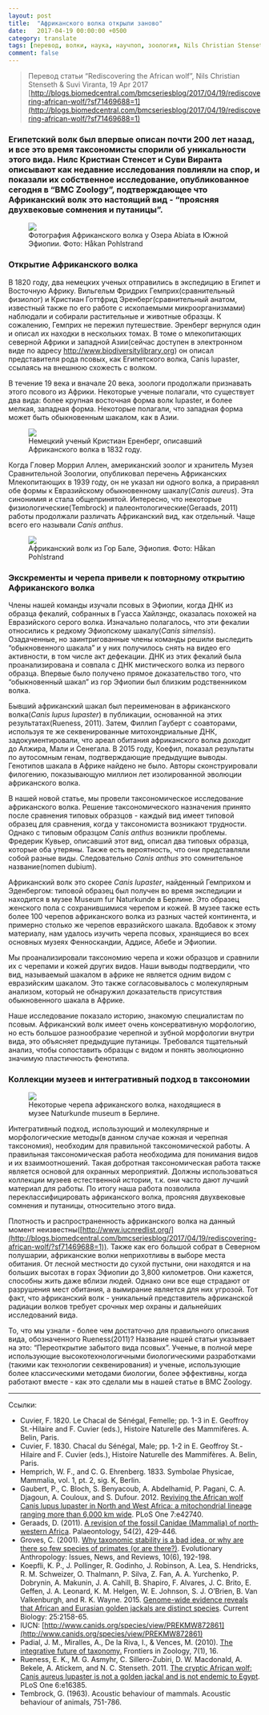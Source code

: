 ```yaml
---
layout: post
title:  "Африканского волка открыли заново"
date:   2017-04-19 00:00:00 +0500
category: translate
tags: [перевод, волки, наука, научпоп, зоология, Nils Christian Stenseth, Suvi Viranta]
comment: false
---
```

>Перевод статьи “Rediscovering the African wolf”, Nils Christian Stenseth & Suvi Viranta, 19 Apr 2017
>[http://blogs.biomedcentral.com/bmcseriesblog/2017/04/19/rediscovering-african-wolf/?sf71469688=1](http://blogs.biomedcentral.com/bmcseriesblog/2017/04/19/rediscovering-african-wolf/?sf71469688=1)

### Египетский волк был впервые описан почти 200 лет назад, и все это время таксономисты спорили об уникальности этого вида. Нилс Кристиан Стенсет и Суви Виранта описывают как недавние исследования повлияли на спор, и показали их собственное исследование, опубликованное сегодня в “BMC Zoology”, подтверждающее что Африканский волк это настоящий вид - “проясняя двухвековые сомнения и путаницы”.

<figure>
  <img src="{{site.baseurl}}/assets/img/rediscovering_the_african_wolf/1.png"/>
  <figcaption>Фотография Африканского волка у Озера Abiata в Южной Эфиопии. Фото: Håkan Pohlstrand</figcaption>
</figure>


### Открытие Африканского волка

В 1820 году, два немецких ученых отправились в экспедицию в Египет и Восточную Африку. Вильгельм Фридрих Гемприх(сравнительный физиолог) и Кристиан Готтфрид Эренберг(сравнительный анатом, известный также по его работе с ископаемыми микроорганизмами) наблюдали и собирали растительные и животные образцы.
К сожалению, Гемприх не пережил путешествие. Эренберг вернулся один и описал их находки в нескольких томах. В томе о млекопитающих северной Африки и западной Азии(сейчас доступен в электронном виде по адресу http://www.biodiversitylibrary.org)  он описал представителя рода псовых, как Египетского волка, Canis lupaster, ссылаясь на внешнюю схожесть с волком.

В течение 19 века и вначале 20 века, зоологи продолжали признавать этого псового из Африки. Некоторые ученые полагали, что существует два вида: более крупная восточная форма волк lupaster, и более мелкая, западная форма. Некоторые полагали, что западная форма может быть обыкновенным шакалом, как в Азии.

<figure>
  <img src="{{site.baseurl}}/assets/img/rediscovering_the_african_wolf/2.png"/>
  <figcaption>Немецкий ученый Кристиан Еренберг, описавший Африканского волка в 1832 году.</figcaption>
</figure>

Когда Гловер Моррил Аллен, американский зоолог и хранитель Музея Сравнительной Зоологии, опубликовал перечень Африканских Млекопитающих в 1939 году, он не указал ни одного волка, а приравнял обе формы к Евразийскому обыкновенному шакалу(_Canis aureus_). Эта синонимия и стала общепринятой. Интересно, что некоторые физиологические(Tembrock) и палеонтологические(Geraads, 2011) работы продолжали различать Африканский вид, как отдельный. Чаще всего его называли _Canis anthus_. 

<figure>
  <img src="{{site.baseurl}}/assets/img/rediscovering_the_african_wolf/3.png"/>
  <figcaption>Африканский волк из Гор Бале, Эфиопия. Фото: Håkan Pohlstrand</figcaption>
</figure>

### Экскременты и черепа привели к повторному открытию Африканского волка

Члены нашей команды изучали псовых в Эфиопии, когда ДНК из образца фекалий, собранных в Гуасса Хайлэндс, оказалась похожей на Евразийского серого волка. Изначально полагалось, что эти фекалии относились к редкому Эфиопскому шакалу(_Canis simensis_). Озадаченные, но заинтригованные члены команды решили выследить “обыкновенного шакала” и у них получилось снять на видео его активности, в том числе акт дефекации. ДНК из этих фекалий была проанализирована и совпала с ДНК мистического волка из первого образца. Впервые было получено прямое доказательство того, что “обыкновенный шакал” из гор Эфиопии был близким родственником волка.

Бывший африканский шакал был переименован в африканского волка(_Canis lupus lupaster_) в публикации, основанной на этих результатах(Rueness, 2011). Затем, Филлип Гауберт с соавторами, используя те же секвенированные митохондриальные ДНК, задокументировали, что ареал обитания африканского волка доходит до Алжира, Мали и Сенегала. В 2015 году, Коефил, показал результаты по аутосомным генам, подтверждающие предыдущие выводы. Генотипов шакала в Африке найдено не было. Авторы сконструировали филогению, показывающую миллион лет изолированной эволюции африканского волка.

В нашей новой статье, мы провели таксономическое исследование африканского волка. Решение таксономического назначения принято после сравнения типовых образцов - каждый вид имеет типовой образец для сравнения, когда у таксономиста возникают трудности. Однако с типовым образцом _Canis anthus_ возникли проблемы. Фредерик Кувьер, описавший этот вид, описал два типовых образца, которые оба утеряны. Также есть вероятность, что они представляли собой разные виды. Следовательно _Canis anthus_ это сомнительное название(nomen dubium).

Африканский волк это скорее _Canis lupaster_, найденный Гемприхом и Эденбергом: типовой образец был получен во время экспедиции и находится в музее Museum fur Naturkunde в Берлине. Это образец женского пола с сохранившимися черепом и кожей. В музее также есть более 100 черепов африканского волка из разных частей континента, и примерно столько же черепов евразийского шакала. Вдобавок к этому материалу, нам удалось изучить черепа псовых, хранящиеся во всех основных музеях Фенноскандии, Аддисе, Абебе и Эфиопии.

Мы проанализировали таксономию черепа и кожи образцов и сравнили их с черепами и кожей других видов. Наши выводы подтвердили, что вид, называемый шакалом в африке не является одним видом с евразийским шакалом. Это также согласовывалось с молекулярным анализом, который не обнаружил доказательств присутствия обыкновенного шакала в Африке.

Наше исследование показало историю, знакомую специалистам по псовым. Африканский волк имеет очень консервативную морфологию, но есть большое разнообразие черепной и зубной морфологии внутри вида, это объясняет предыдущие путаницы. Требовался тщательный анализ, чтобы сопоставить образцы с видом и понять эволюционно значимую пластичность фенотипа.

### Коллекции музеев и интегративный подход в таксономии

<figure>
  <img src="{{site.baseurl}}/assets/img/rediscovering_the_african_wolf/4.png"/>
  <figcaption>Некоторые черепа африканского волка, находящиеся в музее Naturkunde museum в Берлине.</figcaption>
</figure>

Интегративный подход, использующий и молекулярные и морфологические методы(в данном случае кожная и черепная таксономия), необходим для правильной таксономической работы. А правильная таксономическая работа необходима для понимания видов и их взаимоотношений. Такая добротная таксономическая работа также является основой для охранных мероприятий. Должны использоваться коллекции музеев естественной истории, т.к. они часто дают лучший материал для работы. По итогу наша работа позволила переклассифицировать африканского волка, проясняя двухвековые сомнения и путаницы, относительно этого вида.

Плотность и распространенность африканского волка на данный момент неизвестны([http://www.iucnredlist.org/](http://blogs.biomedcentral.com/bmcseriesblog/2017/04/19/rediscovering-african-wolf/?sf71469688=1)). Также как его большой собрат в Северном полушарии, африканские волки неприхотливы в выборе места обитания. От лесной местности до сухой пустыни, они находятся и на больших высотах в горах Эфиопии до 3,800 километров. Они кажется, способны жить даже вблизи людей. Однако они все еще страдают от разрушения мест обитания, а вымирание является для них угрозой. Тот факт, что африканский волк - уникальный представитель африканской радиации волков требует срочных мер охраны и дальнейших исследований вида.

То, что мы узнали - более чем достаточно для правильного описания вида, обозначенного Rueness(2011)? Название нашей статьи указывает на это: “Переоткрытие забытого вида псовых”. Ученые, в полной мере использующие высокотехнологичными биологическими разработками (такими как технологии секвенирования) и ученые, использующие более классическими методами биологии, более эффективны, когда работают вместе - как это сделали мы в нашей статье в BMC Zoology.

---

Ссылки:
+ Cuvier, F. 1820. Le Chacal de Sénégal, Femelle; pp. 1-3 in E. Geoffroy St.-Hilaire and F. Cuvier (eds.), Histoire Naturelle des Mammifères. A. Belin, Paris.
+ Cuvier, F. 1830. Chacal du Sénégal, Male; pp. 1-2 in E. Geoffroy St.-Hilaire and F. Cuvier (eds.), Histoire Naturelle des Mammifères. A. Belin, Paris.
+ Hemprich, W. F., and C. G. Ehrenberg. 1833. Symbolae Physicae, Mammalia, vol. 1, pt. 2, sig. K, Berlin.
+ Gaubert, P., C. Bloch, S. Benyacoub, A. Abdelhamid, P. Pagani, C. A. Djagoun, A. Couloux, and S. Dufour. 2012. [Reviving the African wolf Canis lupus lupaster in North and West Africa: a mitochondrial lineage ranging more than 6,000 km wide](http://www.journals.plos.org/plosone/article?id=10.1371/journal.pone.0042740). PLoS One 7:e42740.
+ Geraads, D. (2011). [A revision of the fossil Canidae (Mammalia) of north‐western Africa](http://onlinelibrary.wiley.com/doi/10.1111/j.1475-4983.2011.01039.x/full). Palaeontology, 54(2), 429-446.
+ Groves, C. (2001). [Why taxonomic stability is a bad idea, or why are there so few species of primates (or are there?)](http://onlinelibrary.wiley.com/doi/10.1002/evan.10005/abstract). Evolutionary Anthropology: Issues, News, and Reviews, 10(6), 192-198.
+ Koepfli, K. P., J. Pollinger, R. Godinho, J. Robinson, A. Lea, S. Hendricks, R. M. Schweizer, O. Thalmann, P. Silva, Z. Fan, A. A. Yurchenko, P. Dobrynin, A. Makunin, J. A. Cahill, B. Shapiro, F. Alvares, J. C. Brito, E. Geffen, J. A. Leonard, K. M. Helgen, W. E. Johnson, S. J. O’Brien, B. Van Valkenburgh, and R. K. Wayne. 2015. [Genome-wide evidence reveals that African and Eurasian golden jackals are distinct species](http://www.sciencedirect.com/science/article/pii/S0960982215007873). Current Biology: 25:2158-65.
+ IUCN: [http://www.canids.org/species/view/PREKMW872861](http://www.canids.org/species/view/PREKMW872861)
+ Padial, J. M., Miralles, A., De la Riva, I., & Vences, M. (2010). [The integrative future of taxonomy.](https://frontiersinzoology.biomedcentral.com/articles/10.1186/1742-9994-7-16) Frontiers in Zoology, 7(1), 16.
+ Rueness, E. K., M. G. Asmyhr, C. Sillero-Zubiri, D. W. Macdonald, A. Bekele, A. Atickem, and N. C. Stenseth. 2011. [The cryptic African wolf: Canis aureus lupaster is not a golden jackal and is not endemic to Egypt](http://www.journals.plos.org/plosone/article?id=10.1371/journal.pone.0016385). PLoS One 6:e16385.
+ Tembrock, G. (1963). Acoustic behaviour of mammals. Acoustic behaviour of animals, 751-786.
